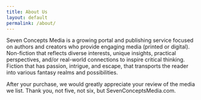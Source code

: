 ```yaml
---
title: About Us
layout: default
permalink: /about/
---
```

Seven Concepts Media is a growing portal and publishing service focused on authors and creators who provide engaging media (printed or digital).
Non-fiction that reflects diverse interests, unique insights, practical perspectives, and/or real-world connections to inspire critical thinking.
Fiction that has passion, intrigue, and escape, that transports the reader into various fantasy realms and possibilities. 

After your purchase, we would greatly appreciate your review of the media we list. Thank you, not five, not six, but SevenConceptsMedia.com.
